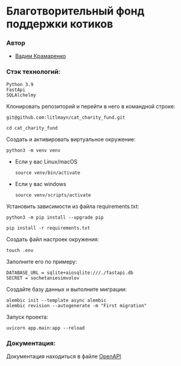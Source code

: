 # Благотворительный фонд поддержки котиков
### Автор 
- [Вадим Крамаренко](https://github.com/litlmayn "GitHub аккаунт")

### Стэк технологий:
```
Python 3.9
FastApi
SQLAlchelmy
```

Клонировать репозиторий и перейти в него в командной строке:

```
git@github.com:litlmayn/cat_charity_fund.git
```

```
cd cat_charity_fund
```

Cоздать и активировать виртуальное окружение:

```
python3 -m venv venv
```

* Если у вас Linux/macOS

    ```
    source venv/bin/activate
    ```

* Если у вас windows

    ```
    source venv/scripts/activate
    ```

Установить зависимости из файла requirements.txt:

```
python3 -m pip install --upgrade pip
```

```
pip install -r requirements.txt
```
Создать файл настроек окружения:
```
touch .env
```
Заполните его по примеру:
```
DATABASE_URL = sqlite+aiosqlite:///./fastapi.db
SECRET = sochetaniesimvolov
```

Создайте базу данных и выполните миграции:
```
alembic init --template async alembic
alembic revision --autogenerate -m "First migration"
```

Запуск проекта:
```
uvicorn app.main:app --reload
```
### Документация:

Документация находиться в файле [OpenAPI](https://github.com/litlmayn/cat_charity_fund/blob/master/openapi.json)
